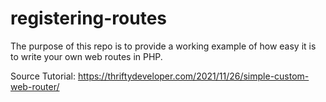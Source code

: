 # registering-routes
The purpose of this repo is to provide a working example of how easy it is to write your own web routes in PHP.

Source Tutorial: https://thriftydeveloper.com/2021/11/26/simple-custom-web-router/